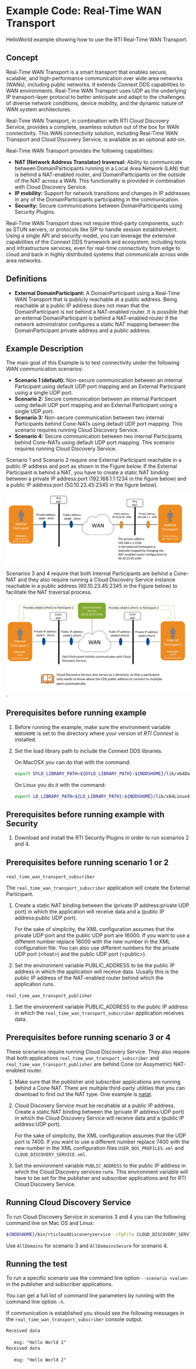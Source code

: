 # Example Code: Real-Time WAN Transport

HelloWorld example showing how to use the RTI Real-Time WAN Transport.

## Concept

Real-Time WAN Transport is a smart transport that enables secure, scalable, and
high-performance communication over wide area networks (WANs), including public
networks. It extends Connext DDS capabilities to WAN environments.
Real-Time WAN Transport uses UDP as the underlying IP transport-layer protocol
to better anticipate and adapt to the challenges of diverse network conditions,
device mobility, and the dynamic nature of WAN system architectures.

Real-Time WAN Transport, in combination with RTI Cloud Discovery Service,
provides a complete, seamless solution out of the box for WAN connectivity.
This WAN connectivity solution, including Real-Time WAN Transport and Cloud
Discovery Service, is available as an optional add-on.

Real-Time WAN Transport provides the following capabilities:

-   **NAT (Network Address Translator) traversal:** Ability to communicate
    between DomainParticipants running in a Local Area Network (LAN) that is
    behind a NAT-enabled router, and DomainParticipants on the outside of the
    NAT across a WAN. This functionality is provided in combination with Cloud
    Discovery Service.
-   **IP mobility:** Support for network transitions and changes in IP addresses
    in any of the DomainParticipants participating in the communication.
-   **Security:** Secure communications between DomainParticipants using
    Security Plugins.

Real-Time WAN Transport does not require third-party components, such as STUN
servers, or protocols like SIP to handle session establishment. Using a single
API and security model, you can leverage the extensive capabilities of the
Connext DDS framework and ecosystem, including tools and infrastructure
services, even for real-time connectivity from edge to cloud and back in highly
distributed systems that communicate across wide area networks.

## Definitions

-   **External DomainParticipant:** A DomainParticipant using a Real-Time WAN
    Transport that is publicly reachable at a public address. Being reachable at
    a public IP address does not mean that the DomainParticipant is not behind a
    NAT-enabled router. It is possible that an external DomainParticipant is
    behind a NAT-enabled router if the network administrator configures a static
    NAT mapping between the DomainParticipant private address and a public
    address.

## Example Description

The main goal of this Example is to test connectivity under the following WAN
communication scenarios:

-   **Scenario 1 (default):** Non-secure communication between an internal
    Participant using default UDP port mapping and an External Participant using
    a single UDP port.
-   **Scenario 2:** Secure communication between an internal Participant using
    default UDP port mapping and an External Participant using a single UDP
    port.
-   **Scenario 3:** Non-secure communication between two internal Participants
    behind Cone-NATs using default UDP port mapping. This scenario requires
    running Cloud Discovery Service.
-   **Scenario 4:** Secure communication between two internal Participants
    behind Cone-NATs using default UDP port mapping. This scenario requires
    running Cloud Discovery Service.

Scenario 1 and Scenario 2 require one External Participant reachable in a public
IP address and port as shown in the Figure below. If the External Participant is
behind a NAT, you have to create a static NAT binding between a
private IP address:port (192.168.1.1:1234 in the figure below) and a public
IP address:port (50.10.23.45:2345 in the figure below).

![Internal to External Participant](
   resources/images/InternalToExternal.png?raw=true
   "Internal to External Participant")

Scenarios 3 and 4 require that both Internal Participants are behind a
Cone-NAT and they also require running a Cloud Discovery Service instance
reachable in a public address (60.10.23.45:2345 in the Figure below) to
facilitate the NAT traversal process.

![Internal to Internal Participant](
   resources/images/InternalToInternal.png?raw=true
   "Internal to Internal Participant").

## Prerequisites before running example

1)  Before running the example, make sure the environment variable `NDDSHOME` is
    set to the directory where your version of *RTI Connext* is installed.

2)  Set the load library path to include the Connext DDS libraries.

    On MacOSX you can do that with the command:

    ```sh
    export DYLD_LIBRARY_PATH=${DYLD_LIBRARY_PATH}:${NDDSHOME}/lib/x64Darwin17clang9.0:${NDDSHOME}/third_party/openssl-1.1.1i/x64Darwin17clang9.0/release/lib
    ```

    On Linux you do it with the command:

    ```sh
    export LD_LIBRARY_PATH=${LD_LIBRARY_PATH}:${NDDSHOME}/lib/x64Linux4gcc7.3.0:${NDDSHOME}/third_party/openssl-1.1.1i/x64Linux4gcc7.3.0/release/lib
    ```

## Prerequisites before running example with Security

1)  Download and install the RTI Security Plugins in order to run scenarios
    2 and 4.

## Prerequisites before running scenario 1 or 2

`real_time_wan_transport_subscriber`

The `real_time_wan_transport_subscriber` application will create the
External Participant.

1)  Create a static NAT binding between the
    (private IP address:private UDP port) in which the application will receive
    data and a (public IP address:public UDP port).

    For the sake of simplicity, the XML configuration assumes that
    the private UDP port and the public UDP port are 16000. If you want to use
    a different number replace 16000 with the new number in the XML
    configuration file. You can also use different numbers for the private UDP
    port (&lt;host&gt;) and the public UDP port (&lt;public&gt;).

2)  Set the environment variable PUBLIC_ADDRESS to be the
    public IP address in which the application will receive data. Uusally this
    is the public IP address of the NAT-enabled router behind which the
    application runs.

`real_time_wan_transport_publisher`

1)  Set the environment variable PUBLIC_ADDRESS to the public IP address in
    which the ``real_time_wan_transport_subscriber`` application receives data.

## Prerequisites before running scenario 3 or 4

These scenarios require running Cloud Discovery Service. They also require
that both applications `real_time_wan_transport_subscriber` and
`real_time_wan_transport_publisher` are behind Cone (or Assymetric) NAT-enabled
router.

1)  Make sure that the publisher and subscriber applications are running behind
    a Cone NAT. There are multiple third-party utilities that you can download
    to find out the NAT type. One example is
    [natat](https://github.com/songjiayang/natat).

2)  Cloud Discovery Service must be recahable at a public IP address. Create
    a static NAT binding between the (private IP address:UDP port)
    in which the Cloud Discovery Service will receive data and a
    (public IP address:UDP port).

    For the sake of simplicity, the XML configuration assumes that
    the UDP port is 7400. If you want to use a different number replace 7400
    with the new number in the XML configuration files `USER_QOS_PROFILES.xml`
    and `CLOUD_DISCOVERY_SERVICE.xml`.

3)  Set the environment variable `PUBLIC_ADDRESS` to the public IP address in
    which the Cloud Discovery services runs. This environment variable will
    have to be set for the publisher and subscriber applications and for RTI
    Cloud Discovery Service.

## Running Cloud Discovery Service

To run Cloud Discovery Service in scenarios 3 and 4 you can the following
command line on Mac OS and Linux:

```sh
${NDDSHOME}/bin/rticlouddiscoveryservice -cfgFile CLOUD_DISCOVERY_SERVICE.xml -cfgName AllDomains
```

Use `AllDomains` for scenario 3 and `AllDomainsSecure` for scenario 4.

## Running the test

To run a specific scenario use the command line option `--scenario <value>`
in the publisher and subscriber applications.

You can get a full list of command line parameters by running with the
command line option `-h`.

If communication is established you should see the following messages in the
`real_time_wan_transport_subscriber` console output.

```plaintext
Received data

   msg: "Hello World 1"
Received data

   msg: "Hello World 2"
```
